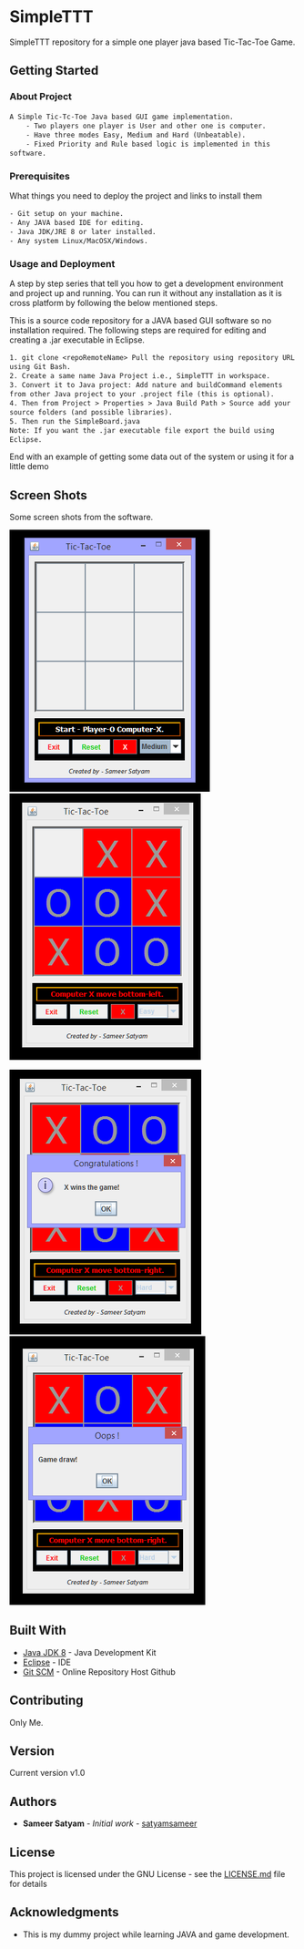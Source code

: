 # SimpleTTT
SimpleTTT repository for a simple one player java based Tic-Tac-Toe Game.

## Getting Started

### About Project

```
A Simple Tic-Tc-Toe Java based GUI game implementation.
	- Two players one player is User and other one is computer.
	- Have three modes Easy, Medium and Hard (Unbeatable).
	- Fixed Priority and Rule based logic is implemented in this software.
```

### Prerequisites

What things you need to deploy the project and links to install them

```
- Git setup on your machine.
- Any JAVA based IDE for editing.
- Java JDK/JRE 8 or later installed.
- Any system Linux/MacOSX/Windows.
```

### Usage and Deployment

A step by step series that tell you how to get a development environment and project up and running. You can run it without any installation as it is cross platform by following the below mentioned steps.

This is a source code repository for a JAVA based GUI software so no installation required.
The following steps are required for editing and creating a .jar executable in Eclipse.

```
1. git clone <repoRemoteName> Pull the repository using repository URL using Git Bash.
2. Create a same name Java Project i.e., SimpleTTT in workspace.
3. Convert it to Java project: Add nature and buildCommand elements from other Java project to your .project file (this is optional).
4. Then from Project > Properties > Java Build Path > Source add your source folders (and possible libraries).
5. Then run the SimpleBoard.java
Note: If you want the .jar executable file export the build using Eclipse.

```

End with an example of getting some data out of the system or using it for a little demo

## Screen Shots

Some screen shots from the software.

![Initial Screen](https://github.com/satyamsameer/SimpleTTT/blob/master/screenshots/1.png) ![Between Gameplay](https://github.com/satyamsameer/SimpleTTT/blob/master/screenshots/2.png)

![Congratulations](https://github.com/satyamsameer/SimpleTTT/blob/master/screenshots/3.png) ![Draw](https://github.com/satyamsameer/SimpleTTT/blob/master/screenshots/4.png)


## Built With

* [Java JDK 8](http://www.oracle.com/technetwork/java/javase/downloads/jdk8-downloads-2133151.html) - Java Development Kit
* [Eclipse](http://www.eclipse.org/downloads/packages/eclipse-ide-java-developers/lunasr2) - IDE
* [Git SCM](https://git-scm.com/downloads) - Online Repository Host Github

## Contributing

Only Me.

## Version

Current version v1.0 

## Authors

* **Sameer Satyam** - *Initial work* - [satyamsameer](https://github.com/satyamsameer)


## License

This project is licensed under the GNU License - see the [LICENSE.md](LICENSE.md) file for details

## Acknowledgments

* This is my dummy project while learning JAVA and game development.

